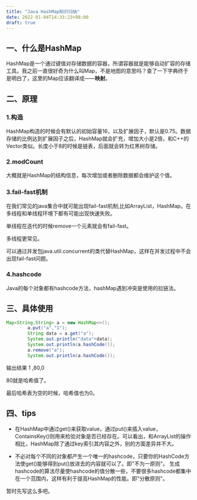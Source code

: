 ```yaml
---
title: "Java HashMap知识归纳"
date: 2022-01-04T14:33:23+08:00
draft: true
---
```


## 一、什么是HashMap

HashMap是一个通过键值对存储数据的容器，所谓容器就是能够自动扩容的存储工具。我之前一直很好奇为什么叫Map，不是地图的意思吗？查了一下字典终于是明白了，这里的Map应该翻译成——**映射**。

## 二、原理

### 1.构造

HashMap构造的时候会有默认的初始容量16，以及扩展因子，默认是0.75。数据存储的比例达到扩展因子之后，HashMap就会扩充，增加大小是2倍，和C++的Vector类似。长度小于8的时候是链表，后面就会转为红黑树存储。

### 2.modCount

大概就是HashMap的结构信息，每次增加或者删除数据都会维护这个值。

### 3.fail-fast机制

在我们常见的java集合中就可能出现fail-fast机制,比如ArrayList，HashMap。在多线程和单线程环境下都有可能出现快速失败。

单线程在迭代的时候remove一个元素就会有fail-fast。

多线程更常见。

可以通过并发包java.util.concurrent的类代替HashMap，这样在并发过程中不会出现fail-fast问题。


### 4.hashcode

Java的每个对象都有hashcode方法，hashMap遇到冲突是使用的拉链法。

## 三、具体使用

```java
Map<String,String> a = new HashMap<>();
        a.put("a","1");
        String data = a.get("a");
        System.out.println("data"+data);
        System.out.println(a.hashCode());
        a.remove("a");
        System.out.println(a.hashCode());
```

输出结果 1 ,80,0

80就是哈希值了。

最后哈希表为空的时候，哈希值也为0。

## 四、tips

- 在HashMap中通过get()来获取value，通过put()来插入value，ContainsKey()则用来检验对象是否已经存在。可以看出，和ArrayList的操作相比，HashMap除了通过key索引其内容之外，别的方面差异并不大。

- 不必对每个不同的对象都产生一个唯一的hashcode，只要你的HashCode方法使get()能够得到put()放进去的内容就可以了。即"不为一原则"。 生成hashcode的算法尽量使hashcode的值分散一些，不要很多hashcode都集中在一个范围内，这样有利于提高HashMap的性能。即"分散原则"。 


暂时先写这么多吧。